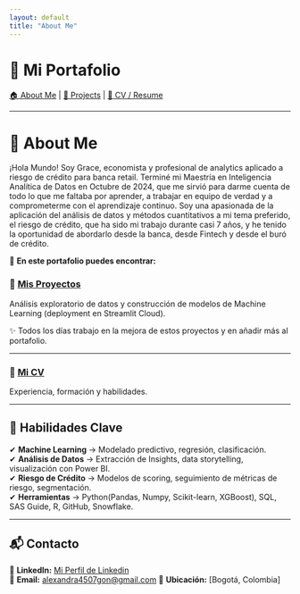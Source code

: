```yaml
---
layout: default
title: "About Me"
---
```

# 🚀 Mi Portafolio

[🏠 About Me](index.md) | [📂 Projects](projects.md) | [📄 CV / Resume](cv.md)

---
# 👋 About Me  

¡Hola Mundo! Soy Grace, economista y profesional de analytics aplicado a riesgo de crédito para banca retail. Terminé mi Maestría en Inteligencia Analítica de Datos en Octubre de 2024, que me sirvió para darme cuenta de todo lo que me faltaba por aprender, a trabajar en equipo de verdad y a comprometerme con el aprendizaje continuo. Soy una apasionada de la aplicación del análisis de datos y métodos cuantitativos a mi tema preferido, el riesgo de crédito, que ha sido mi trabajo durante casi 7 años, y he tenido la oportunidad de abordarlo desde la banca, desde Fintech y desde el buró de crédito. 

📌 **En este portafolio puedes encontrar:**  

### 📂 [Mis Proyectos](projects.md)  
Análisis exploratorio de datos y construcción de modelos de Machine Learning (deployment en Streamlit Cloud).  

✨ Todos los días trabajo en la mejora de estos proyectos y en añadir más al portafolio.  

---

### 📄 [Mi CV](cv.md)  
Experiencia, formación y habilidades.  

---

## 🚀 Habilidades Clave  
✔ **Machine Learning** → Modelado predictivo, regresión, clasificación.  
✔ **Análisis de Datos** → Extracción de Insights, data storytelling, visualización con Power BI.  
✔ **Riesgo de Crédito** → Modelos de scoring, seguimiento de métricas de riesgo, segmentación.  
✔ **Herramientas** → Python(Pandas, Numpy, Scikit-learn, XGBoost), SQL, SAS Guide, R, GitHub, Snowflake.  

---

## 📬 Contacto  
💼 **LinkedIn:** [Mi Perfil de Linkedin](https://www.linkedin.com/in/agonz9992/)  
📧 **Email:** alexandra4507gon@gmail.com 
📍 **Ubicación:** [Bogotá, Colombia]  

